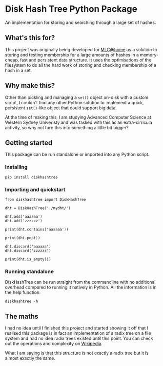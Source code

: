 # Disk Hash Tree Python Package

An implementation for storing and searching through a large set of hashes.

## What's this for?

This project was originally being developed for [MLC@home](https://www.mlcathome.org/) as a solution to storing and testing membership for a large amounts of hashes in a memory-cheap, fast and persistent data structure. It uses the optimisations of the filesystem to do all the hard work of storing and checking membership of a hash in a set.

## Why make this?

Other than pickling and managing a `set()` object on-disk with a custom script, I couldn't find any other Python solution to implement a quick, persistent `set()`-like object that could support big data.

At the time of making this, I am studying Advanced Computer Science at Western Sydney Univeristy and was tasked with this as an extra-cirricula activity, so why not turn this into something a little bit bigger?

## Getting started

This package can be run standalone or imported into any Python script.

### Installing

`pip install diskhashtree`

### Importing and quickstart

```
from diskhashtree import DiskHashTree

dht = DiskHashTree('./mydht/')

dht.add('aaaaaa')
dht.add('zzzzzz')

print(dht.contains('aaaaaa'))

print(dht.pop())

dht.discard('aaaaaa')
dht.discard('zzzzzz')

print(dht.is_empty())
```

### Running standalone

DiskHashTree can be run straight from the commandline with no additional overhead compared to running it natively in Python. All the information is in the help function:

`diskhashtree -h`

## The maths

I had no idea until I finished this project and started showing it off that I realised this package is in fact an implementation of a radix tree on a file system and had no idea radix trees existed until this point. You can check out the operations and complexity on [Wikipedia](https://en.wikipedia.org/wiki/Radix_tree).

What I am saying is that this structure is not exactly a radix tree but it is almost exactly the same.
